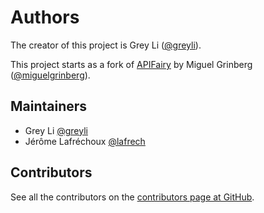 # Authors

The creator of this project is Grey Li ([@greyli](https://github.com/greyli)).

This project starts as a fork of [APIFairy](https://github.com/miguelgrinberg/APIFairy)
by Miguel Grinberg ([@miguelgrinberg](https://github.com/miguelgrinberg)).

## Maintainers

- Grey Li [@greyli](https://github.com/greyli)
- Jérôme Lafréchoux [@lafrech](https://github.com/lafrech)

## Contributors

See all the contributors on the
[contributors page at GitHub](https://github.com/greyli/apiflask/graphs/contributors).
